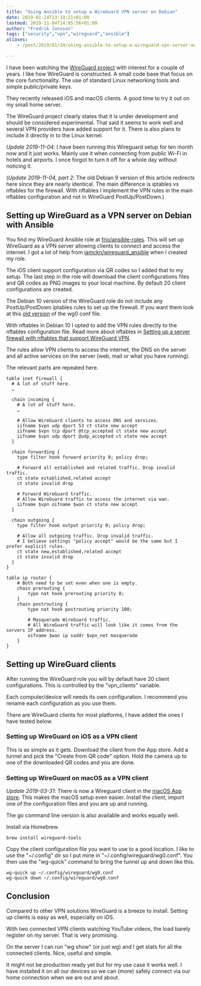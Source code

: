 ```yaml
---
title: "Using Ansible to setup a WireGuard VPN server on Debian"
date: 2019-01-24T13:19:21+01:00
lastmod: 2019-11-04T14:05:56+01:00
author: "Fredrik Jonsson"
tags: ["security","vpn","wireguard","ansible"]
aliases:
    - /post/2019/01/24/using-ansible-to-setup-a-wireguard-vpn-server-on-debian-9/

---
```


I have been watching the [WireGuard project](https://www.wireguard.com/) with interest for a couple of years. I like how WireGuard is constructed. A small code base that focus on the core functionality. The use of standard Linux networking tools and simple public/private keys.

They recently released iOS and macOS clients. A good time to try it out on my small home server.

The WireGuard project clearly states that it is under development and should be considered experimental. That said it seems to work well and several VPN providers have added support for it. There is also plans to include it directly in to the Linux kernel.

*Update 2019-11-04*: I have been running this Wireguard setup for ten month now and it just works. Mainly use it when connecting from public Wi-Fi in hotels and airports. I once forgot to turn it off for a whole day without noticing it.

(*Update 2019-11-04, part 2*: The old Debian 9 version of this article redirects here since they are nearly identical. The main difference is iptables vs nftables for the firewall. With nftables I implement the VPN rules in the main nftables configuration and not in WireGuard PostUp/PostDown.)

## Setting up WireGuard as a VPN server on Debian with Ansible

You find my WireGuard Ansible role at [frjo/ansible-roles](https://github.com/frjo/ansible-roles). This will set up WireGuard as a VPN server allowing clients to connect and access the internet. I got a lot of help from [iamckn/wireguard_ansible](https://github.com/iamckn/wireguard_ansible) when I created my role.

The iOS client support configuration via QR codes so I added that to my setup. The last step in the role will download the client configurations files and QR codes as PNG images to your local machine. By default 20 client configurations are created.

The Debian 10 version of the WireGuard role do not include any PostUp/PostDown iptables rules to set up the firewall. If you want them look at this [old version](https://github.com/frjo/ansible-roles/blob/f9ff3fc4c6b5bbe422a12e76e9d071b2865af10b/wireguard/templates/etc/wireguard/wg0.conf.j2) of the wg0 conf file.

With nftables in Debian 10 I opted to add the VPN rules directly to the nftables configuration file. Read more about nftables in [Setting up a server firewall with nftables that support WireGuard VPN](/post/2019/09/26/setting-up-a-server-firewall-with-nftables-that-support-wireguard-vpn/).

The rules allow VPN clients to access the internet, the DNS on the server and all active services on the server (web, mail or what you have running). 

The relevant parts are repeated here.

~~~~ shell
table inet firewall {
  # A lot of stuff here.
  …
  
  chain incoming {
    # A lot of stuff here.
    …

    # Allow WireGuard clients to access DNS and services.
    iifname $vpn udp dport 53 ct state new accept
    iifname $vpn tcp dport @tcp_accepted ct state new accept
    iifname $vpn udp dport @udp_accepted ct state new accept
  }

  chain forwarding {
    type filter hook forward priority 0; policy drop;

    # Forward all established and related traffic. Drop invalid traffic.
    ct state established,related accept
    ct state invalid drop

    # Forward WireGuard traffic.
    # Allow WireGuard traffic to access the internet via wan.
    iifname $vpn oifname $wan ct state new accept
  }

  chain outgoing {
    type filter hook output priority 0; policy drop;

    # Allow all outgoing traffic. Drop invalid traffic.
    # I believe settings "policy accept" would be the same but I prefer explicit rules.
    ct state new,established,related accept
    ct state invalid drop
  }
}

table ip router {
    # Both need to be set even when one is empty.
    chain prerouting {
        type nat hook prerouting priority 0;
    }
    chain postrouting {
        type nat hook postrouting priority 100;

        # Masquerade WireGuard traffic.
        # All WireGuard traffic will look like it comes from the servers IP address.
        oifname $wan ip saddr $vpn_net masquerade
    }
}
~~~~

## Setting up WireGuard clients

After running the WireGuard role you will by default have 20 client configurations. This is controlled by the "vpn_clients" variable.

Each computer/device will needs its own configuration. I recommend you rename each configuration as you use them.

There are WireGuard clients for most platforms, I have added the ones I have tested below.


### Setting up WireGuard on iOS as a VPN client

This is as simple as it gets. Download the client from the App store. Add a tunnel and pick the "Create from QR code" option. Hold the camera up to one of the downloaded QR codes and you are done.


### Setting up WireGuard on macOS as a VPN client

*Update 2019-03-31*: There is now a Wireguard client in the [macOS App store](https://itunes.apple.com/se/app/wireguard/id1451685025?mt=12). This makes the macOS setup even easier. Install the client, import one of the configuration files and you are up and running.

The go command line version is also available and works equally well.

Install via Homebrew.

~~~~
brew install wireguard-tools
~~~~

Copy the client configuration file you want to use to a good location. I like to use the "~/.config" dir so I put mine in "~/.config/wireguard/wg0.conf". You then use the "wg-quick" command to bring the tunnel up and down like this.

~~~~
wg-quick up ~/.config/wireguard/wg0.conf
wg-quick down ~/.config/wireguard/wg0.conf
~~~~


## Conclusion

Compared to other VPN solutions WireGuard is a breeze to install. Setting up clients is easy as well, especially on iOS.

With two connected VPN clients watching YouTube videos, the load barely register on my server. That is very promising.

On the server I can run "wg show" (or just wg) and I get stats for all the connected clients. Nice, useful and simple.

It might not be production ready yet but for my use case it works well. I have installed it on all our devices so we can (more) safely connect via our home connection when we are out and about.